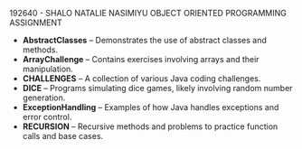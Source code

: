 192640 - SHALO NATALIE NASIMIYU
OBJECT ORIENTED PROGRAMMING ASSIGNMENT
- **AbstractClasses** – Demonstrates the use of abstract classes and methods.
- **ArrayChallenge** – Contains exercises involving arrays and their manipulation.
- **CHALLENGES** – A collection of various Java coding challenges.
- **DICE** – Programs simulating dice games, likely involving random number generation.
- **ExceptionHandling** – Examples of how Java handles exceptions and error control.
- **RECURSION** – Recursive methods and problems to practice function calls and base cases.
